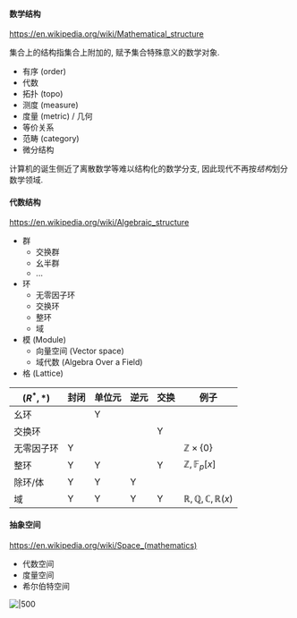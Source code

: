
#### 数学结构

https://en.wikipedia.org/wiki/Mathematical_structure

集合上的结构指集合上附加的, 赋予集合特殊意义的数学对象. 

- 有序 (order)
- 代数
- 拓扑 (topo)
- 测度 (measure)
- 度量 (metric) / 几何
- 等价关系
- 范畴 (category)
- 微分结构

计算机的诞生侧近了离散数学等难以结构化的数学分支, 因此现代不再按*结构*划分数学领域.

#### 代数结构

https://en.wikipedia.org/wiki/Algebraic_structure

- 群
	- 交换群
	- 幺半群
	- ...
- 环
	- 无零因子环
	- 交换环
	- 整环
	- 域
- 模 (Module)
	- 向量空间 (Vector space)
	- 域代数 (Algebra Over a Field)
- 格 (Lattice)

| $(R^{*}, *)$ | 封闭 | 单位元 | 逆元 | 交换 | 例子 |
| ------------------ | ---- | ------ | ---- | ---- | ---- |
| 幺环               |      | Y      |      |      |      |
| 交换环             |      |        |      | Y    |      |
| 无零因子环         | Y    |        |      |      | $\mathbb{Z}\times \{0  \}$    |
| 整环               | Y    | Y      |      | Y    | $\mathbb{Z}, \mathbb{F}_{p}[x]$     |
| 除环/体            | Y    | Y      | Y    |      |      |
| 域                 | Y    | Y      | Y    | Y     | $\mathbb{R}, \mathbb{Q},\mathbb{C}, \mathbb{R}(x)$      |

#### 抽象空间

https://en.wikipedia.org/wiki/Space_(mathematics)

- 代数空间
- 度量空间
- 希尔伯特空间

![|500](../../attach/Pasted%20image%2020240927234012.png)